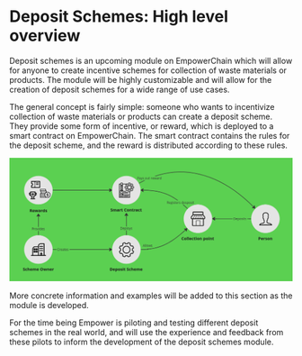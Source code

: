 # Deposit Schemes: High level overview

Deposit schemes is an upcoming module on EmpowerChain which will allow for anyone to create incentive schemes for collection of waste materials or products. 
The module will be highly customizable and will allow for the creation of deposit schemes for a wide range of use cases.

The general concept is fairly simple: someone who wants to incentivize collection of waste materials or products can create a deposit scheme.
They provide some form of incentive, or reward, which is deployed to a smart contract on EmpowerChain.
The smart contract contains the rules for the deposit scheme, and the reward is distributed according to these rules.

![Deposit scheme](deposit-scheme.png 'Deposit scheme')

More concrete information and examples will be added to this section as the module is developed.

For the time being Empower is piloting and testing different deposit schemes in the real world, and will use the experience and feedback from these pilots to inform the development of the deposit schemes module.